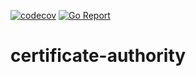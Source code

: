 [![codecov](https://codecov.io/gh/go-ocf/certificate-authority/branch/master/graph/badge.svg)](https://codecov.io/gh/go-ocf/certificate-authority)
[![Go Report](https://goreportcard.com/badge/github.com/go-ocf/cloud/certificate-authority)](https://goreportcard.com/report/github.com/go-ocf/cloud/certificate-authority)

# certificate-authority
